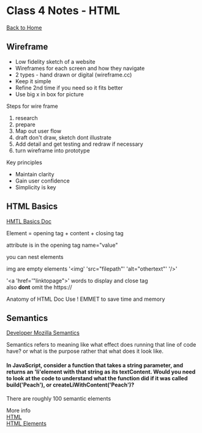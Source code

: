 # Class 4 Notes - HTML

[Back to Home](../README.md)

## Wireframe

+ Low fidelity sketch of a website
+ Wireframes for each screen and how they navigate
+ 2 types - hand drawn or digital (wireframe.cc)
+ Keep it simple
+ Refine 2nd time if you need so it fits better
+ Use big x in box for picture

Steps for wire frame

1. research
2. prepare
3. Map out user flow
4. draft don't draw, sketch dont illustrate
5. Add detail and get testing and redraw if necessary
6. turn wireframe into prototype

Key principles

+ Maintain clarity
+ Gain user confidence
+ Simplicity is key

## HTML Basics

[HMTL Basics Doc](https://developer.mozilla.org/en-US/docs/Learn/Getting_started_with_the_web/HTML_basics)

Element = opening tag + content + closing tag

attribute is in the opening tag name="value"

you can nest elements

img are empty elements '<img' 'src="filepath"' 'alt="othertext"' '/>'

'<a 'href='"linktopage">' words to display and close tag   
also **dont** omit the https:// 

Anatomy of HTML Doc
Use ! EMMET to save time and memory

## Semantics 

[Developer Mozilla Semantics](https://developer.mozilla.org/en-US/docs/Glossary/Semantics)

Semantics refers to meaning like what effect does running that line of code have? or what is the purpose rather that what does it look like.

#### In JavaScript, consider a function that takes a string parameter, and returns an 'li'element with that string as its textContent. Would you need to look at the code to understand what the function did if it was called build('Peach'), or createLiWithContent('Peach')?

There are roughly 100 semantic elements

More info  
[HTML](https://developer.mozilla.org/en-US/docs/Web/HTML)  
[HTML Elements](https://developer.mozilla.org/en-US/docs/Web/HTML/Element)
